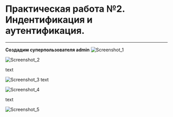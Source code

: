 # Практическая работа №2. Индентификация и аутентификация.
___
**Создадим суперпользователя  admin**
![Screenshot_1](https://github.com/smallrus-web/prz2/assets/71121962/ecd8d5aa-006c-41a0-a9c3-bbd3a4e877a8)


![Screenshot_2](https://github.com/smallrus-web/prz2/assets/71121962/92ba33b4-e101-4d0e-a787-72cac2450e22)

text


![Screenshot_3](https://github.com/smallrus-web/prz2/assets/71121962/496c17e5-0e25-401d-a2a9-5d75549b9c0d)
text



![Screenshot_4](https://github.com/smallrus-web/prz2/assets/71121962/5b066c6b-23e2-4a49-ad03-e743996142e4)

text


![Screenshot_5](https://github.com/smallrus-web/prz2/assets/71121962/15b7886a-6bf4-4644-ad74-078d63ccbbed)
